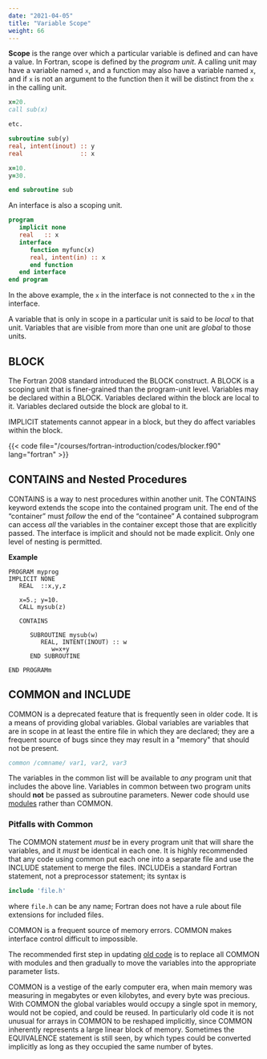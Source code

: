 ```yaml
---
date: "2021-04-05"
title: "Variable Scope"
weight: 66
---
```


**Scope** is the range over which a particular variable is defined and can have a value.  In Fortran, scope is defined by the _program unit_.
A calling unit may have a variable named `x`, and a function may also have a variable named `x`, and if `x` is not an argument to the function then it will be distinct from the `x` in the calling unit.
```fortran
x=20.
call sub(x)

etc.

subroutine sub(y)
real, intent(inout) :: y
real                :: x

x=10.
y=30.

end subroutine sub
```

An interface is also a scoping unit.
```fortran
program 
   implicit none
   real   :: x
   interface
      function myfunc(x)
      real, intent(in) :: x
      end function
   end interface
end program
```
In the above example, the `x` in the interface is not connected to the `x` in the interface.

A variable that is only in scope in a particular unit is said to be _local_ to that unit.  Variables that are visible from more than one unit are _global_ to those units.

## BLOCK 

The Fortran 2008 standard introduced the BLOCK construct.  A BLOCK is a scoping unit that is finer-grained than the program-unit level.  Variables may be declared within a BLOCK. Variables declared within the block are local to it.  Variables declared outside the block are global to it.  

IMPLICIT statements cannot appear in a block, but they do affect variables within the block.

{{< code file="/courses/fortran-introduction/codes/blocker.f90" lang="fortran" >}}

## CONTAINS and Nested Procedures

CONTAINS is a way to nest procedures within another unit.
The CONTAINS keyword extends the scope into the contained program unit.
The end of the “container” must _follow_ the end of the “containee”
A contained subprogram can access _all_ the variables in the container except those that are explicitly passed.
The interface is implicit and should not be made explicit.
Only one level of nesting is permitted.

**Example**
```
PROGRAM myprog
IMPLICIT NONE
   REAL  ::x,y,z

   x=5.; y=10.
   CALL mysub(z)

   CONTAINS

      SUBROUTINE mysub(w)
         REAL, INTENT(INOUT) :: w
            w=x+y
      END SUBROUTINE

END PROGRAMm
```

## COMMON and INCLUDE

COMMON is a deprecated feature that is frequently seen in older code.  It is a means of providing global variables.  Global variables are variables that are in scope in at least the entire file in which they are declared; they are a frequent source of bugs since they may result in a "memory" that should not be present. 
```fortran
common /comname/ var1, var2, var3
```
The variables in the common list will be available to _any_ program unit that includes the above line.  Variables in common between two program units should **not** be passed as subroutine parameters.
Newer code should use [modules](/courses/fortran-introduction/modules) rather than COMMON.

### Pitfalls with Common

The COMMON statement _must_ be in every program unit that will share the variables, and it _must_ be identical in each one.  It is highly recommended that any code using common put each one into a separate file and use the INCLUDE statement to merge the files. INCLUDEis a standard Fortran statement, not a preprocessor statement; its syntax is
```fortran
include 'file.h'
```
where `file.h` can be any name; Fortran does not have a rule about file extensions for included files.

COMMON is a frequent source of memory errors.
COMMON makes interface control difficult to impossible.

The recommended first step in updating [old code](/courses/fortran-introduction/updating_old_code) is to replace all COMMON with modules and then gradually to move the variables into the appropriate parameter lists. 

COMMON is a vestige of the early computer era, when main memory was measuring in megabytes or even kilobytes, and every byte was precious.  With COMMON the global variables would occupy a single spot in memory, would not be copied, and could be reused.  In particularly old code it is not unusual for arrays in COMMON to be reshaped implicitly, since COMMON inherently represents a large linear block of memory.  Sometimes the EQUIVALENCE statement is still seen, by which types could be converted implicitly as long as they occupied the same number of bytes.
